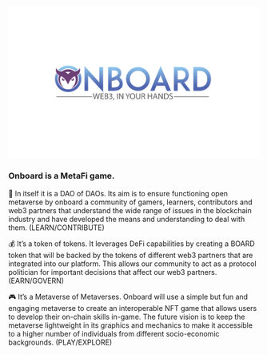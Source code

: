 ![banner](/public/banner.png)

### Onboard is a MetaFi game.

🧠 In itself it is a DAO of DAOs. Its aim is to ensure functioning open
metaverse by onboard a community of gamers, learners, contributors and web3
partners that understand the wide range of issues in the blockchain industry and
have developed the means and understanding to deal with them. (LEARN/CONTRIBUTE)

💰 It’s a token of tokens. It leverages DeFi capabilities by creating a BOARD
token that will be backed by the tokens of different web3 partners that are
integrated into our platform. This allows our community to act as a protocol
politician for important decisions that affect our web3 partners. (EARN/GOVERN)

🎮 It’s a Metaverse of Metaverses. Onboard will use a simple but fun and
engaging metaverse to create an interoperable NFT game that allows users to
develop their on-chain skills in-game. The future vision is to keep the
metaverse lightweight in its graphics and mechanics to make it accessible to a
higher number of individuals from different socio-economic backgrounds.
(PLAY/EXPLORE)
